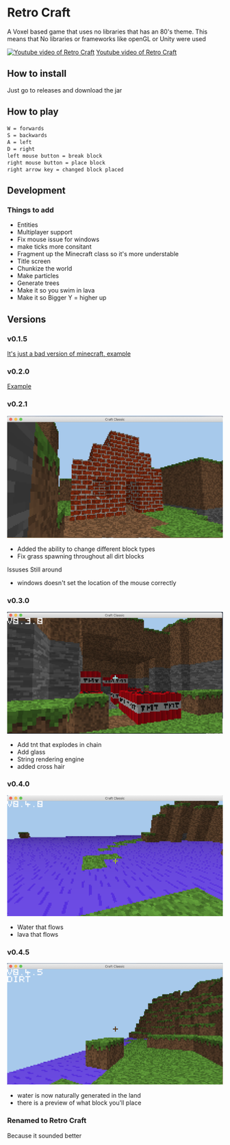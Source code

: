 # Retro Craft
A Voxel based game that uses no libraries that has an 80's theme.
This means that No libraries or frameworks like openGL or Unity were used

[![Youtube video of Retro Craft](https://img.youtube.com/vi/m63pDKehByg/0.jpg)](https://www.youtube.com/watch?v=m63pDKehByg)
[Youtube video of Retro Craft](https://img.youtube.com/vi/m63pDKehByg/0.jpg)

## How to install
Just go to releases and download the jar

## How to play
```
W = forwards
S = backwards
A = left
D = right
left mouse button = break block
right mouse button = place block
right arrow key = changed block placed 
```

## Development

### Things to add
* Entities
* Multiplayer support
* Fix mouse issue for windows
* make ticks more consitant
* Fragment up the Minecraft class so it's more understable
* Title screen
* Chunkize the world
* Make particles
* Generate trees
* Make it so you swim in lava
* Make it so Bigger Y = higher up

## Versions

### v0.1.5
[It's just a bad version of minecraft, example](https://gyazo.com/d123022c618a0574954187d86f35e100)

### v0.2.0
[Example](https://gyazo.com/3a32f4017e7bda57560eb9ce96a4ce16)

### v0.2.1
![House](./readme-resources/house.png)
* Added the ability to change different block types
* Fix grass spawning throughout all dirt blocks

Issuses Still around
* windows doesn't set the location of the mouse correctly

### v0.3.0
![TNT](./readme-resources/tnt.png)
* Add tnt that explodes in chain
* Add glass
* String rendering engine
* added cross hair

### v0.4.0
![Water](./readme-resources/water.png)
* Water that flows
* lava that flows

### v0.4.5
![waterGenerator](./readme-resources/waterGenerator.png)
* water is now naturally generated in the land
* there is a preview of what block you'll place

### Renamed to Retro Craft
Because it sounded better
